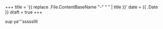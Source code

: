 +++
title = '{{ replace .File.ContentBaseName "-" " " | title }}'
date = {{ .Date }}
draft = true
+++

sup ya'''sssssllll